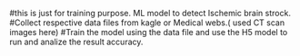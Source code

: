 #this is just for training purpose. ML model to detect Ischemic brain strock.
#Collect respective data files from kagle or Medical webs.( used CT scan images here)
#Train the model using the data file and use the H5 model to run and analize the result accuracy.
